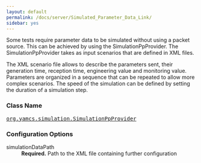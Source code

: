 ```yaml
---
layout: default
permalink: /docs/server/Simulated_Parameter_Data_Link/
sidebar: yes
---
```


Some tests require parameter data to be simulated without using a packet source. This can be achieved by using the SimulationPpProvider. The SimulationPpProvider takes as input scenarios that are defined in XML files.

The XML scenario file allows to describe the parameters sent, their generation time, reception time, engineering value and monitoring value. Parameters are organized in a sequence that can be repeated to allow more complex scenarios. The speed of the simulation can be defined by setting the duration of a simulation step.

### Class Name
[<tt>org.yamcs.simulation.SimulationPpProvider</tt>](https://javadoc.io/page/org.yamcs/yamcs-simulation/latest/org/yamcs/simulation/SimulationPpProvider.html)

### Configuration Options

<dl>
  <dt>simulationDataPath</dt>
  <dd><b>Required.</b> Path to the XML file containing further configuration</dd>
</dl>
